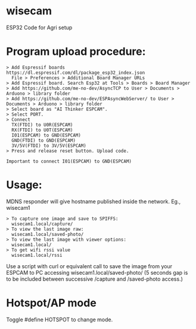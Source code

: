 # wisecam

ESP32 Code for Agri setup

# Program upload procedure:
```
> Add Espressif boards https://dl.espressif.com/dl/package_esp32_index.json
  File > Preferences > Additional Board Manager URLs
> Add Espressif board. Search Esp32 at Tools > Boards > Board Manager 
> Add https://github.com/me-no-dev/AsyncTCP to User > Documents > Arduono > library folder
> Add https://github.com/me-no-dev/ESPAsyncWebServer/ to User > Documents > Arduono > library folder
> Select board as "AI Thinker ESPCAM".
> Select PORT.
> Connect
  TX(FTDI) to U0R(ESPCAM)
  RX(FTDI) to U0T(ESPCAM)
  I01(ESPCAM) to GND(ESPCAM)
  GND(FTDI) to GND(ESPCAM)
  3V/5V(FTDI) to 3V/5V(ESPCAM)
> Press and release reset button. Upload code.

Important to connect I01(ESPCAM) to GND(ESPCAM)
```
# Usage:
MDNS responder will give hostname published inside the network. Eg., wisecam1
```
> To capture one image and save to SPIFFS:
  wisecam1.local/capture/
> To view the last image raw:
  wisecam1.local/saved-photo/
> To view the last image with viewer options:
  wisecam1.local/
> To get wifi rssi value
  wisecam1.local/rssi
```
Use a script with curl or equivalent call to save the image from your ESPCAM to PC accessing wisecam1.local/saved-photo/
(5 seconds gap is to be included between successive /capture and /saved-photo access.)

# Hotspot/AP mode

Toggle #define HOTSPOT to change mode.

